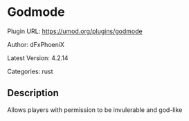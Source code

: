 # Godmode

Plugin URL: https://umod.org/plugins/godmode

Author: dFxPhoeniX

Latest Version: 4.2.14

Categories: rust

## Description

Allows players with permission to be invulerable and god-like
